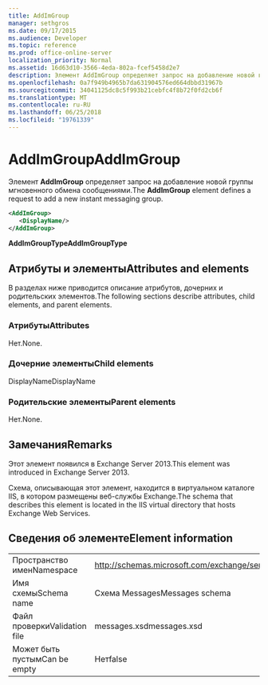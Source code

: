 ```yaml
---
title: AddImGroup
manager: sethgros
ms.date: 09/17/2015
ms.audience: Developer
ms.topic: reference
ms.prod: office-online-server
localization_priority: Normal
ms.assetid: 16d63d10-3566-4eda-802a-fcef5458d2e7
description: Элемент AddImGroup определяет запрос на добавление новой группы мгновенного обмена сообщениями.
ms.openlocfilehash: 0a7f949b4965b7da631904576ed664dbbd31967b
ms.sourcegitcommit: 34041125dc8c5f993b21cebfc4f8b72f0fd2cb6f
ms.translationtype: MT
ms.contentlocale: ru-RU
ms.lasthandoff: 06/25/2018
ms.locfileid: "19761339"
---
```

# <a name="addimgroup"></a><span data-ttu-id="09fb4-103">AddImGroup</span><span class="sxs-lookup"><span data-stu-id="09fb4-103">AddImGroup</span></span>

<span data-ttu-id="09fb4-104">Элемент **AddImGroup** определяет запрос на добавление новой группы мгновенного обмена сообщениями.</span><span class="sxs-lookup"><span data-stu-id="09fb4-104">The **AddImGroup** element defines a request to add a new instant messaging group.</span></span> 
  
```XML
<AddImGroup>
   <DisplayName/>
</AddImGroup>
```

 <span data-ttu-id="09fb4-105">**AddImGroupType**</span><span class="sxs-lookup"><span data-stu-id="09fb4-105">**AddImGroupType**</span></span>
## <a name="attributes-and-elements"></a><span data-ttu-id="09fb4-106">Атрибуты и элементы</span><span class="sxs-lookup"><span data-stu-id="09fb4-106">Attributes and elements</span></span>

<span data-ttu-id="09fb4-107">В разделах ниже приводится описание атрибутов, дочерних и родительских элементов.</span><span class="sxs-lookup"><span data-stu-id="09fb4-107">The following sections describe attributes, child elements, and parent elements.</span></span>
  
### <a name="attributes"></a><span data-ttu-id="09fb4-108">Атрибуты</span><span class="sxs-lookup"><span data-stu-id="09fb4-108">Attributes</span></span>

<span data-ttu-id="09fb4-109">Нет.</span><span class="sxs-lookup"><span data-stu-id="09fb4-109">None.</span></span>
  
### <a name="child-elements"></a><span data-ttu-id="09fb4-110">Дочерние элементы</span><span class="sxs-lookup"><span data-stu-id="09fb4-110">Child elements</span></span>

<span data-ttu-id="09fb4-111">DisplayName</span><span class="sxs-lookup"><span data-stu-id="09fb4-111">DisplayName</span></span>
  
### <a name="parent-elements"></a><span data-ttu-id="09fb4-112">Родительские элементы</span><span class="sxs-lookup"><span data-stu-id="09fb4-112">Parent elements</span></span>

<span data-ttu-id="09fb4-113">Нет.</span><span class="sxs-lookup"><span data-stu-id="09fb4-113">None.</span></span>
  
## <a name="remarks"></a><span data-ttu-id="09fb4-114">Замечания</span><span class="sxs-lookup"><span data-stu-id="09fb4-114">Remarks</span></span>

<span data-ttu-id="09fb4-115">Этот элемент появился в Exchange Server 2013.</span><span class="sxs-lookup"><span data-stu-id="09fb4-115">This element was introduced in Exchange Server 2013.</span></span>
  
<span data-ttu-id="09fb4-116">Схема, описывающая этот элемент, находится в виртуальном каталоге IIS, в котором размещены веб-службы Exchange.</span><span class="sxs-lookup"><span data-stu-id="09fb4-116">The schema that describes this element is located in the IIS virtual directory that hosts Exchange Web Services.</span></span>
  
## <a name="element-information"></a><span data-ttu-id="09fb4-117">Сведения об элементе</span><span class="sxs-lookup"><span data-stu-id="09fb4-117">Element information</span></span>

|||
|:-----|:-----|
|<span data-ttu-id="09fb4-118">Пространство имен</span><span class="sxs-lookup"><span data-stu-id="09fb4-118">Namespace</span></span>  <br/> |http://schemas.microsoft.com/exchange/services/2006/messages  <br/> |
|<span data-ttu-id="09fb4-119">Имя схемы</span><span class="sxs-lookup"><span data-stu-id="09fb4-119">Schema name</span></span>  <br/> |<span data-ttu-id="09fb4-120">Схема Messages</span><span class="sxs-lookup"><span data-stu-id="09fb4-120">Messages schema</span></span>  <br/> |
|<span data-ttu-id="09fb4-121">Файл проверки</span><span class="sxs-lookup"><span data-stu-id="09fb4-121">Validation file</span></span>  <br/> |<span data-ttu-id="09fb4-122">messages.xsd</span><span class="sxs-lookup"><span data-stu-id="09fb4-122">messages.xsd</span></span>  <br/> |
|<span data-ttu-id="09fb4-123">Может быть пустым</span><span class="sxs-lookup"><span data-stu-id="09fb4-123">Can be empty</span></span>  <br/> |<span data-ttu-id="09fb4-124">Нет</span><span class="sxs-lookup"><span data-stu-id="09fb4-124">false</span></span>  <br/> |
   

